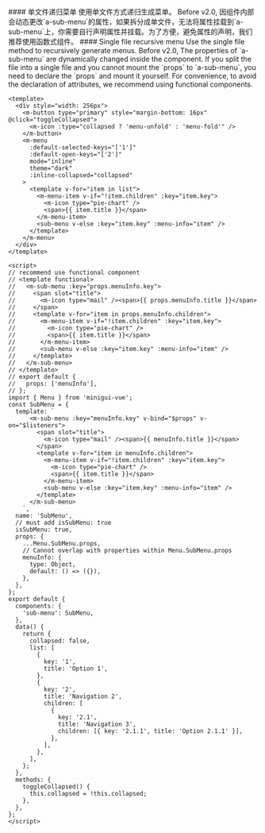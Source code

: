 <cn>
#### 单文件递归菜单
使用单文件方式递归生成菜单。
Before v2.0, 因组件内部会动态更改`a-sub-menu`的属性，如果拆分成单文件，无法将属性挂载到`a-sub-menu`上，你需要自行声明属性并挂载。为了方便，避免属性的声明，我们推荐使用函数式组件。
</cn>

<us>
#### Single file recursive menu
Use the single file method to recursively generate menus.
Before v2.0,  The properties of `a-sub-menu` are dynamically changed inside the component. If you split the file into a single file and you cannot mount the `props` to `a-sub-menu`, you need to declare the `props` and mount it yourself. For convenience, to avoid the declaration of attributes, we recommend using functional components.
</us>

```vue
<template>
  <div style="width: 256px">
    <m-button type="primary" style="margin-bottom: 16px" @click="toggleCollapsed">
      <m-icon :type="collapsed ? 'menu-unfold' : 'menu-fold'" />
    </m-button>
    <m-menu
      :default-selected-keys="['1']"
      :default-open-keys="['2']"
      mode="inline"
      theme="dark"
      :inline-collapsed="collapsed"
    >
      <template v-for="item in list">
        <m-menu-item v-if="!item.children" :key="item.key">
          <m-icon type="pie-chart" />
          <span>{{ item.title }}</span>
        </m-menu-item>
        <sub-menu v-else :key="item.key" :menu-info="item" />
      </template>
    </m-menu>
  </div>
</template>

<script>
// recommend use functional component
// <template functional>
//   <m-sub-menu :key="props.menuInfo.key">
//     <span slot="title">
//       <m-icon type="mail" /><span>{{ props.menuInfo.title }}</span>
//     </span>
//     <template v-for="item in props.menuInfo.children">
//       <m-menu-item v-if="!item.children" :key="item.key">
//         <m-icon type="pie-chart" />
//         <span>{{ item.title }}</span>
//       </m-menu-item>
//       <sub-menu v-else :key="item.key" :menu-info="item" />
//     </template>
//   </m-sub-menu>
// </template>
// export default {
//   props: ['menuInfo'],
// };
import { Menu } from 'minigui-vue';
const SubMenu = {
  template: `
      <m-sub-menu :key="menuInfo.key" v-bind="$props" v-on="$listeners">
        <span slot="title">
          <m-icon type="mail" /><span>{{ menuInfo.title }}</span>
        </span>
        <template v-for="item in menuInfo.children">
          <m-menu-item v-if="!item.children" :key="item.key">
            <m-icon type="pie-chart" />
            <span>{{ item.title }}</span>
          </m-menu-item>
          <sub-menu v-else :key="item.key" :menu-info="item" />
        </template>
      </m-sub-menu>
    `,
  name: 'SubMenu',
  // must add isSubMenu: true
  isSubMenu: true,
  props: {
    ...Menu.SubMenu.props,
    // Cannot overlap with properties within Menu.SubMenu.props
    menuInfo: {
      type: Object,
      default: () => ({}),
    },
  },
};
export default {
  components: {
    'sub-menu': SubMenu,
  },
  data() {
    return {
      collapsed: false,
      list: [
        {
          key: '1',
          title: 'Option 1',
        },
        {
          key: '2',
          title: 'Navigation 2',
          children: [
            {
              key: '2.1',
              title: 'Navigation 3',
              children: [{ key: '2.1.1', title: 'Option 2.1.1' }],
            },
          ],
        },
      ],
    };
  },
  methods: {
    toggleCollapsed() {
      this.collapsed = !this.collapsed;
    },
  },
};
</script>
```
